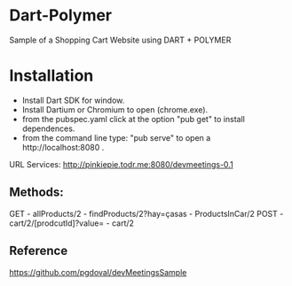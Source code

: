 # Dart-Polymer
Sample of a Shopping Cart Website using DART + POLYMER

# Installation
* Install Dart SDK for window.
* Install Dartium or Chromium to open (chrome.exe).
* from the pubspec.yaml click at the option "pub get" to install dependences.
* from the command line type: "pub serve" to open a http://localhost:8080 .

URL Services: http://pinkiepie.todr.me:8080/devmeetings-0.1  
## Methods: 
GET
      - allProducts/2
      - findProducts/2?hay=çasas
      - ProductsInCar/2
POST
      - cart/2/[prodcutId]?value=
      - cart/2

## Reference
https://github.com/pgdoval/devMeetingsSample
